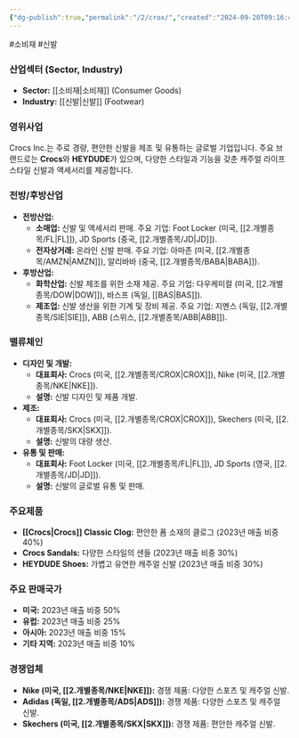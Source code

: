 ```yaml
---
{"dg-publish":true,"permalink":"/2/crox/","created":"2024-09-20T09:16:44.540+09:00","updated":"2025-07-29T21:37:04.522+09:00"}
---
```


#소비재 #신발 

### 산업섹터 (Sector, Industry)

- **Sector:** [[소비재\|소비재]] (Consumer Goods)
- **Industry:** [[신발\|신발]] (Footwear)

### 영위사업

Crocs Inc.는 주로 경량, 편안한 신발을 제조 및 유통하는 글로벌 기업입니다. 주요 브랜드로는 **Crocs**와 **HEYDUDE**가 있으며, 다양한 스타일과 기능을 갖춘 캐주얼 라이프스타일 신발과 액세서리를 제공합니다.

### 전방/후방산업

- **전방산업:**
    - **소매업:** 신발 및 액세서리 판매. 주요 기업: Foot Locker (미국, [[2.개별종목/FL\|FL]]), JD Sports (중국, [[2.개별종목/JD\|JD]]).
    - **전자상거래:** 온라인 신발 판매. 주요 기업: 아마존 (미국, [[2.개별종목/AMZN\|AMZN]]), 알리바바 (중국, [[2.개별종목/BABA\|BABA]]).
- **후방산업:**
    - **화학산업:** 신발 제조를 위한 소재 제공. 주요 기업: 다우케미컬 (미국, [[2.개별종목/DOW\|DOW]]), 바스프 (독일, [[BAS\|BAS]]).
    - **제조업:** 신발 생산을 위한 기계 및 장비 제공. 주요 기업: 지멘스 (독일, [[2.개별종목/SIE\|SIE]]), ABB (스위스, [[2.개별종목/ABB\|ABB]]).

### 밸류체인

- **디자인 및 개발:**
    - **대표회사:** Crocs (미국, [[2.개별종목/CROX\|CROX]]), Nike (미국, [[2.개별종목/NKE\|NKE]]).
    - **설명:** 신발 디자인 및 제품 개발.
- **제조:**
    - **대표회사:** Crocs (미국, [[2.개별종목/CROX\|CROX]]), Skechers (미국, [[2.개별종목/SKX\|SKX]]).
    - **설명:** 신발의 대량 생산.
- **유통 및 판매:**
    - **대표회사:** Foot Locker (미국, [[2.개별종목/FL\|FL]]), JD Sports (영국, [[2.개별종목/JD\|JD]]).
    - **설명:** 신발의 글로벌 유통 및 판매.

### 주요제품

- **[[Crocs\|Crocs]] Classic Clog:** 편안한 폼 소재의 클로그 (2023년 매출 비중 40%)
- **Crocs Sandals:** 다양한 스타일의 샌들 (2023년 매출 비중 30%)
- **HEYDUDE Shoes:** 가볍고 유연한 캐주얼 신발 (2023년 매출 비중 30%)

### 주요 판매국가

- **미국:** 2023년 매출 비중 50%
- **유럽:** 2023년 매출 비중 25%
- **아시아:** 2023년 매출 비중 15%
- **기타 지역:** 2023년 매출 비중 10%

### 경쟁업체

- **Nike (미국, [[2.개별종목/NKE\|NKE]]):** 경쟁 제품: 다양한 스포츠 및 캐주얼 신발.
- **Adidas (독일, [[2.개별종목/ADS\|ADS]]):** 경쟁 제품: 다양한 스포츠 및 캐주얼 신발.
- **Skechers (미국, [[2.개별종목/SKX\|SKX]]):** 경쟁 제품: 편안한 캐주얼 신발.